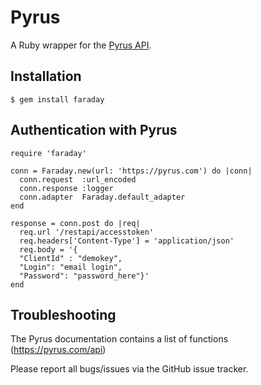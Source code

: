 Pyrus
=====


A Ruby wrapper for the [Pyrus API](https://pyrus.com/api).


Installation
------------

    $ gem install faraday


Authentication with Pyrus
-------------------------------

    require 'faraday'

    conn = Faraday.new(url: 'https://pyrus.com') do |conn|
      conn.request  :url_encoded           
      conn.response :logger             
      conn.adapter  Faraday.default_adapter
    end

    response = conn.post do |req|
      req.url '/restapi/accesstoken'
      req.headers['Content-Type'] = 'application/json'
      req.body = '{
      "ClientId" : "demokey",
      "Login": "email login",
      "Password": "password_here"}'
    end

Troubleshooting
---------------

The Pyrus documentation contains a list of functions (https://pyrus.com/api)

Please report all bugs/issues via the GitHub issue tracker.
